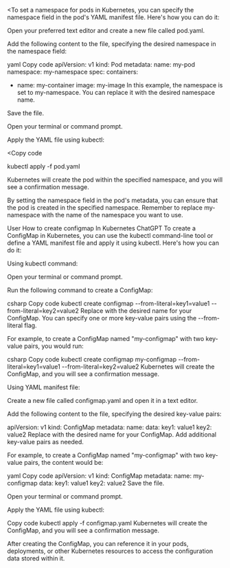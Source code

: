 <To set a namespace for pods in Kubernetes, you can specify the namespace field in the pod's YAML manifest file. Here's how you can do it:

Open your preferred text editor and create a new file called pod.yaml.

Add the following content to the file, specifying the desired namespace in the namespace field:

yaml
Copy code
apiVersion: v1
kind: Pod
metadata:
  name: my-pod
  namespace: my-namespace
spec:
  containers:
  - name: my-container
    image: my-image
In this example, the namespace is set to my-namespace. You can replace it with the desired namespace name.

Save the file.

Open your terminal or command prompt.

Apply the YAML file using kubectl:

<Copy code

kubectl apply -f pod.yaml

Kubernetes will create the pod within the specified namespace, and you will see a confirmation message.

By setting the namespace field in the pod's metadata, you can ensure that the pod is created in the specified namespace. Remember to replace my-namespace with the name of the namespace you want to use.


User
How to create configmap In Kubernetes
ChatGPT
To create a ConfigMap in Kubernetes, you can use the kubectl command-line tool or define a YAML manifest file and apply it using kubectl. Here's how you can do it:

Using kubectl command:

Open your terminal or command prompt.

Run the following command to create a ConfigMap:

csharp
Copy code
kubectl create configmap <configmap-name> --from-literal=key1=value1 --from-literal=key2=value2
Replace <configmap-name> with the desired name for your ConfigMap. You can specify one or more key-value pairs using the --from-literal flag.

For example, to create a ConfigMap named "my-configmap" with two key-value pairs, you would run:

csharp
Copy code
kubectl create configmap my-configmap --from-literal=key1=value1 --from-literal=key2=value2
Kubernetes will create the ConfigMap, and you will see a confirmation message.

Using YAML manifest file:

Create a new file called configmap.yaml and open it in a text editor.

Add the following content to the file, specifying the desired key-value pairs:

apiVersion: v1
kind: ConfigMap
metadata:
  name: <configmap-name>
data:
  key1: value1
  key2: value2
Replace <configmap-name> with the desired name for your ConfigMap. Add additional key-value pairs as needed.

For example, to create a ConfigMap named "my-configmap" with two key-value pairs, the content would be:

yaml
Copy code
apiVersion: v1
kind: ConfigMap
metadata:
  name: my-configmap
data:
  key1: value1
  key2: value2
Save the file.

Open your terminal or command prompt.

Apply the YAML file using kubectl:

Copy code
kubectl apply -f configmap.yaml
Kubernetes will create the ConfigMap, and you will see a confirmation message.

After creating the ConfigMap, you can reference it in your pods, deployments, or other Kubernetes resources to access the configuration data stored within it.
